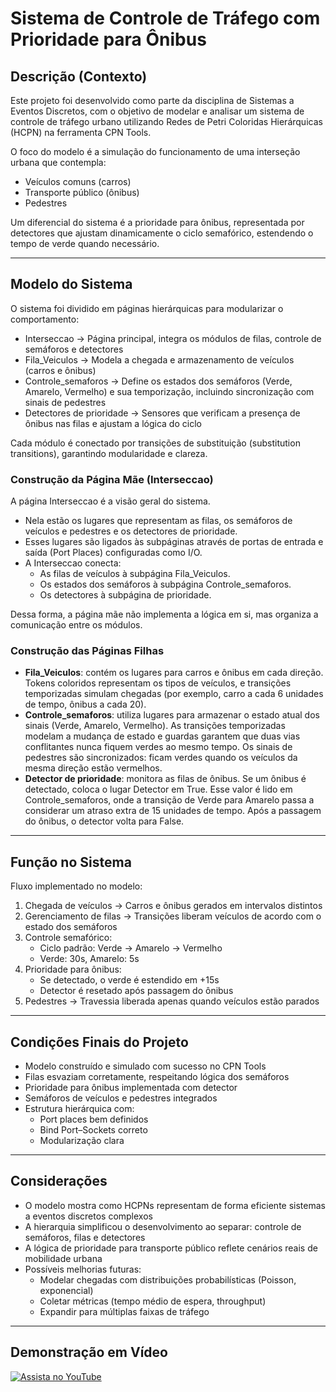 # Sistema de Controle de Tráfego com Prioridade para Ônibus

## Descrição (Contexto)  
Este projeto foi desenvolvido como parte da disciplina de Sistemas a Eventos Discretos, com o objetivo de modelar e analisar um sistema de controle de tráfego urbano utilizando Redes de Petri Coloridas Hierárquicas (HCPN) na ferramenta CPN Tools.  

O foco do modelo é a simulação do funcionamento de uma interseção urbana que contempla:  
- Veículos comuns (carros)  
- Transporte público (ônibus)  
- Pedestres  

Um diferencial do sistema é a prioridade para ônibus, representada por detectores que ajustam dinamicamente o ciclo semafórico, estendendo o tempo de verde quando necessário.  

---

## Modelo do Sistema  
O sistema foi dividido em páginas hierárquicas para modularizar o comportamento:  

- Interseccao → Página principal, integra os módulos de filas, controle de semáforos e detectores  
- Fila_Veiculos → Modela a chegada e armazenamento de veículos (carros e ônibus)  
- Controle_semaforos → Define os estados dos semáforos (Verde, Amarelo, Vermelho) e sua temporização, incluindo sincronização com sinais de pedestres  
- Detectores de prioridade → Sensores que verificam a presença de ônibus nas filas e ajustam a lógica do ciclo  

Cada módulo é conectado por transições de substituição (substitution transitions), garantindo modularidade e clareza.  

### Construção da Página Mãe (Interseccao)  
A página Interseccao é a visão geral do sistema.  
- Nela estão os lugares que representam as filas, os semáforos de veículos e pedestres e os detectores de prioridade.  
- Esses lugares são ligados às subpáginas através de portas de entrada e saída (Port Places) configuradas como I/O.  
- A Interseccao conecta:  
  - As filas de veículos à subpágina Fila_Veiculos.  
  - Os estados dos semáforos à subpágina Controle_semaforos.  
  - Os detectores à subpágina de prioridade.  

Dessa forma, a página mãe não implementa a lógica em si, mas organiza a comunicação entre os módulos.  

### Construção das Páginas Filhas  
- **Fila_Veiculos**: contém os lugares para carros e ônibus em cada direção. Tokens coloridos representam os tipos de veículos, e transições temporizadas simulam chegadas (por exemplo, carro a cada 6 unidades de tempo, ônibus a cada 20).  
- **Controle_semaforos**: utiliza lugares para armazenar o estado atual dos sinais (Verde, Amarelo, Vermelho). As transições temporizadas modelam a mudança de estado e guardas garantem que duas vias conflitantes nunca fiquem verdes ao mesmo tempo. Os sinais de pedestres são sincronizados: ficam verdes quando os veículos da mesma direção estão vermelhos.  
- **Detector de prioridade**: monitora as filas de ônibus. Se um ônibus é detectado, coloca o lugar Detector em True. Esse valor é lido em Controle_semaforos, onde a transição de Verde para Amarelo passa a considerar um atraso extra de 15 unidades de tempo. Após a passagem do ônibus, o detector volta para False.  

---

## Função no Sistema  
Fluxo implementado no modelo:  

1. Chegada de veículos → Carros e ônibus gerados em intervalos distintos  
2. Gerenciamento de filas → Transições liberam veículos de acordo com o estado dos semáforos  
3. Controle semafórico:  
   - Ciclo padrão: Verde → Amarelo → Vermelho  
   - Verde: 30s, Amarelo: 5s  
4. Prioridade para ônibus:  
   - Se detectado, o verde é estendido em +15s  
   - Detector é resetado após passagem do ônibus  
5. Pedestres → Travessia liberada apenas quando veículos estão parados  

---

## Condições Finais do Projeto  
- Modelo construído e simulado com sucesso no CPN Tools  
- Filas esvaziam corretamente, respeitando lógica dos semáforos  
- Prioridade para ônibus implementada com detector  
- Semáforos de veículos e pedestres integrados  
- Estrutura hierárquica com:  
  - Port places bem definidos  
  - Bind Port–Sockets correto  
  - Modularização clara  

---

## Considerações  
- O modelo mostra como HCPNs representam de forma eficiente sistemas a eventos discretos complexos  
- A hierarquia simplificou o desenvolvimento ao separar: controle de semáforos, filas e detectores  
- A lógica de prioridade para transporte público reflete cenários reais de mobilidade urbana  
- Possíveis melhorias futuras:  
  - Modelar chegadas com distribuições probabilísticas (Poisson, exponencial)  
  - Coletar métricas (tempo médio de espera, throughput)  
  - Expandir para múltiplas faixas de tráfego  

---

## Demonstração em Vídeo  
[![Assista no YouTube](https://img.youtube.com/vi/KyRkV3Nw9oQ/0.jpg)](https://www.youtube.com/watch?v=KyRkV3Nw9oQ)
